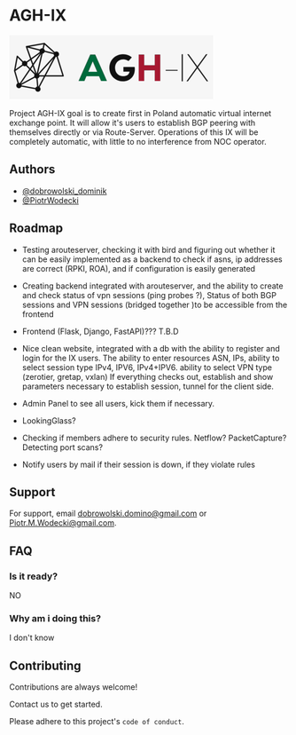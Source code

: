 # AGH-IX

![Logo](https://raw.githubusercontent.com/ddominet/METIS-cluster/master/85414462_pazzddezd_logo.png)

Project AGH-IX goal is to create first in Poland automatic virtual internet exchange point. It will allow it's users to establish BGP peering with themselves directly or via Route-Server. Operations of this IX will be completely automatic, with little to no interference from NOC operator.

## Authors

- [@dobrowolski_dominik](https://github.com/ddominet)
- [@PiotrWodecki](https://github.com/PiotrWodecki)

## Roadmap

- Testing arouteserver, checking it with bird and figuring out whether it can be easily implemented as a backend to check if asns, ip addresses are correct (RPKI, ROA), and if configuration is easily generated

- Creating backend integrated with arouteserver, and the ability to create and check status of vpn sessions (ping probes ?), Status of both BGP sessions and VPN sessions (bridged together )to be accessible from the frontend
- Frontend (Flask, Django, FastAPI)??? T.B.D

- Nice clean website, integrated with a db with the ability to register and login for the IX users. The ability to enter resources ASN, IPs, ability to select session type IPv4, IPV6, IPv4+IPV6. ability to select VPN type (zerotier, gretap, vxlan) If everything checks out, establish and show parameters necessary to establish session, tunnel for the client side.

- Admin Panel to see all users, kick them if necessary.

- LookingGlass?

- Checking if members adhere to security rules. Netflow? PacketCapture? Detecting port scans?

- Notify users by mail if their session is down, if they violate rules

## Support

For support, email dobrowolski.domino@gmail.com or Piotr.M.Wodecki@gmail.com.

## FAQ

### Is it ready?

NO

### Why am i doing this?

I don't know

## Contributing

Contributions are always welcome!

Contact us to get started.

Please adhere to this project's `code of conduct`.
